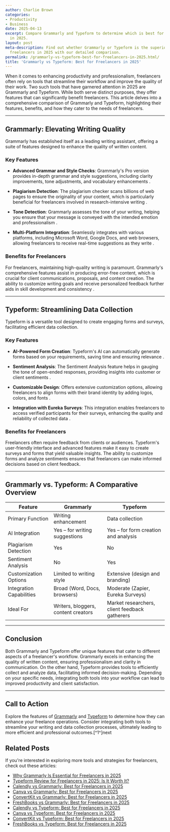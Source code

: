 ```yaml
---
author: Charlie Brown
categories:
- Productivity
- Business
date: 2025-04-13
excerpt: Compare Grammarly and Typeform to determine which is best for freelancers
  in 2025.
layout: post
meta-description: Find out whether Grammarly or Typeform is the superior choice for
  freelancers in 2025 with our detailed comparison.
permalink: /grammarly-vs-typeform-best-for-freelancers-in-2025.html/
title: 'Grammarly vs Typeform: Best for Freelancers in 2025'
---
```


When it comes to enhancing productivity and professionalism, freelancers often rely on tools that streamline their workflow and improve the quality of their work. Two such tools that have garnered attention in 2025 are Grammarly and Typeform. While both serve distinct purposes, they offer features that can significantly benefit freelancers. This article delves into a comprehensive comparison of Grammarly and Typeform, highlighting their features, benefits, and how they cater to the needs of freelancers.

---

## Grammarly: Elevating Writing Quality

Grammarly has established itself as a leading writing assistant, offering a suite of features designed to enhance the quality of written content.

### Key Features

- **Advanced Grammar and Style Checks**: Grammarly's Pro version provides in-depth grammar and style suggestions, including clarity improvements, tone adjustments, and vocabulary enhancements .

- **Plagiarism Detection**: The plagiarism checker scans billions of web pages to ensure the originality of your content, which is particularly beneficial for freelancers involved in research-intensive writing .

- **Tone Detection**: Grammarly assesses the tone of your writing, helping you ensure that your message is conveyed with the intended emotion and professionalism .

- **Multi-Platform Integration**: Seamlessly integrates with various platforms, including Microsoft Word, Google Docs, and web browsers, allowing freelancers to receive real-time suggestions as they write .

### Benefits for Freelancers

For freelancers, maintaining high-quality writing is paramount. Grammarly's comprehensive features assist in producing error-free content, which is crucial for client communications, proposals, and content creation. The ability to customize writing goals and receive personalized feedback further aids in skill development and consistency .

---

## Typeform: Streamlining Data Collection

Typeform is a versatile tool designed to create engaging forms and surveys, facilitating efficient data collection.

### Key Features

- **AI-Powered Form Creation**: Typeform's AI can automatically generate forms based on your requirements, saving time and ensuring relevance .

- **Sentiment Analysis**: The Sentiment Analysis feature helps in gauging the tone of open-ended responses, providing insights into customer or client sentiments .

- **Customizable Design**: Offers extensive customization options, allowing freelancers to align forms with their brand identity by adding logos, colors, and fonts .

- **Integration with Eureka Surveys**: This integration enables freelancers to access verified participants for their surveys, enhancing the quality and reliability of collected data .

### Benefits for Freelancers

Freelancers often require feedback from clients or audiences. Typeform's user-friendly interface and advanced features make it easy to create surveys and forms that yield valuable insights. The ability to customize forms and analyze sentiments ensures that freelancers can make informed decisions based on client feedback.

---

## Grammarly vs. Typeform: A Comparative Overview

| Feature                     | Grammarly                                    | Typeform                                    |
|-----------------------------|----------------------------------------------|---------------------------------------------|
| Primary Function            | Writing enhancement                          | Data collection                             |
| AI Integration              | Yes – for writing suggestions                | Yes – for form creation and analysis        |
| Plagiarism Detection        | Yes                                          | No                                          |
| Sentiment Analysis          | No                                           | Yes                                         |
| Customization Options       | Limited to writing style                     | Extensive (design and branding)             |
| Integration Capabilities    | Broad (Word, Docs, browsers)                 | Moderate (Zapier, Eureka Surveys)           |
| Ideal For                   | Writers, bloggers, content creators          | Market researchers, client feedback gatherers |

---

## Conclusion

Both Grammarly and Typeform offer unique features that cater to different aspects of a freelancer's workflow. Grammarly excels in enhancing the quality of written content, ensuring professionalism and clarity in communication. On the other hand, Typeform provides tools to efficiently collect and analyze data, facilitating informed decision-making. Depending on your specific needs, integrating both tools into your workflow can lead to improved productivity and client satisfaction.

---

## Call to Action

Explore the features of [Grammarly](https://www.grammarly.com/) and [Typeform](https://www.typeform.com/) to determine how they can enhance your freelance operations. Consider integrating both tools to streamline your writing and data collection processes, ultimately leading to more efficient and professional outcomes.[^1^]next

## Related Posts
If you're interested in exploring more tools and strategies for freelancers, check out these articles:
- [Why Grammarly Is Essential for Freelancers in 2025](/why-grammarly-is-essential-for-freelancers-in-2025.html/)
- [Typeform Review for Freelancers in 2025: Is It Worth It?](/typeform-review-for-freelancers-in-2025-is-it-worth-it.html/)
- [Calendly vs Grammarly: Best for Freelancers in 2025](/calendly-vs-grammarly-best-for-freelancers-in-2025.html/)
- [Canva vs Grammarly: Best for Freelancers in 2025](/canva-vs-grammarly-best-for-freelancers-in-2025.html/)
- [ConvertKit vs Grammarly: Best for Freelancers in 2025](/convertkit-vs-grammarly-best-for-freelancers-in-2025.html/)
- [FreshBooks vs Grammarly: Best for Freelancers in 2025](/freshbooks-vs-grammarly-best-for-freelancers-in-2025.html/)
- [Calendly vs Typeform: Best for Freelancers in 2025](/calendly-vs-typeform-best-for-freelancers-in-2025.html/)
- [Canva vs Typeform: Best for Freelancers in 2025](/canva-vs-typeform-best-for-freelancers-in-2025.html/)
- [ConvertKit vs Typeform: Best for Freelancers in 2025](/convertkit-vs-typeform-best-for-freelancers-in-2025.html/)
- [FreshBooks vs Typeform: Best for Freelancers in 2025](/freshbooks-vs-typeform-best-for-freelancers-in-2025.html/)
